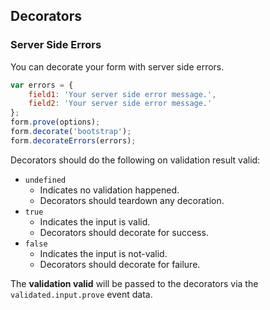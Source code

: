 ## Decorators

### Server Side Errors

You can decorate your form with server side errors.
```javascript
var errors = {
	field1: 'Your server side error message.',
	field2: 'Your server side error message.'
};
form.prove(options);
form.decorate('bootstrap');
form.decorateErrors(errors);
```

Decorators should do the following on validation result valid:
- `undefined`
	- Indicates no validation happened.
	- Decorators should teardown any decoration.
- `true`
	- Indicates the input is valid.
	- Decorators should decorate for success.
- `false`
	- Indicates the input is not-valid.
	- Decorators should decorate for failure.

The **validation valid** will be passed to the decorators via the `validated.input.prove` event data.
